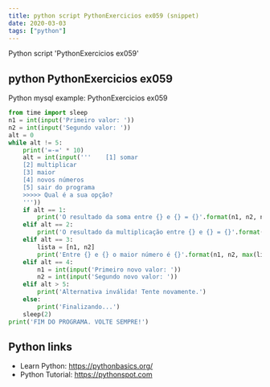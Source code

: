 ```yaml
---
title: python script PythonExercicios ex059 (snippet)
date: 2020-03-03
tags: ["python"]
---
```

Python script 'PythonExercicios ex059'


## python PythonExercicios ex059

Python mysql example: PythonExercicios ex059

```python
from time import sleep
n1 = int(input('Primeiro valor: '))
n2 = int(input('Segundo valor: '))
alt = 0
while alt != 5:
    print('=-=' * 10)
    alt = int(input('''    [1] somar
    [2] multiplicar
    [3] maior
    [4] novos números
    [5] sair do programa
    >>>>> Qual é a sua opção? 
    '''))
    if alt == 1:
        print('O resultado da soma entre {} e {} = {}'.format(n1, n2, n1+n2))
    elif alt == 2:
        print('O resultado da multiplicação entre {} e {} = {}'.format(n1, n2, n1*n2))
    elif alt == 3:
        lista = [n1, n2]
        print('Entre {} e {} o maior número é {}'.format(n1, n2, max(lista)))
    elif alt == 4:
        n1 = int(input('Primeiro novo valor: '))
        n2 = int(input('Segundo novo valor: '))
    elif alt > 5:
        print('Alternativa inválida! Tente novamente.')
    else:
        print('Finalizando...')
    sleep(2)
print('FIM DO PROGRAMA. VOLTE SEMPRE!')


```

## Python links

- Learn Python: https://pythonbasics.org/
- Python Tutorial: https://pythonspot.com
